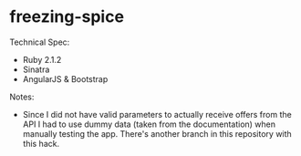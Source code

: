 # freezing-spice
Technical Spec:
 - Ruby 2.1.2
 - Sinatra
 - AngularJS & Bootstrap

Notes: 
 - Since I did not have valid parameters to actually receive offers from the API I had to use dummy data (taken from the documentation) when manually testing the app.
There's another branch in this repository with this hack.
 
